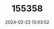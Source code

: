 ---
title: "155358"
category: "Xerocrassa moraguesi"
draft: false
date: 2024-02-22 13:03:52
languages:
  Catalan; Valencian: ["Caragol de na Claudina", "Cargol de Serp"]
---